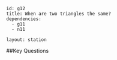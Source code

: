 ````
id: g12
title: When are two triangles the same?
dependencies:
  - g11
  - n11

layout: station
````
##Key Questions